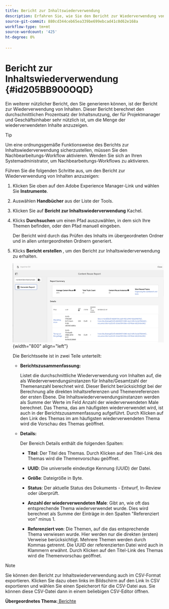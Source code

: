 ```yaml
---
title: Bericht zur Inhaltswiederverwendung
description: Erfahren Sie, wie Sie den Bericht zur Wiederverwendung von Inhalten in AEM Handbüchern anzeigen. Erstellen Sie den Bericht, um den Prozentsatz der Wiederverwendung des Inhalts zu ermitteln.
source-git-commit: 880cd344ceb65ea339be699ebcad41c0d62e168a
workflow-type: tm+mt
source-wordcount: '425'
ht-degree: 0%

---
```


# Bericht zur Inhaltswiederverwendung {#id205BB900OQD}

Ein weiterer nützlicher Bericht, den Sie generieren können, ist der Bericht zur Wiederverwendung von Inhalten. Dieser Bericht berechnet den durchschnittlichen Prozentsatz der Inhaltsnutzung, der für Projektmanager und Geschäftsinhaber sehr nützlich ist, um die Menge der wiederverwendeten Inhalte anzuzeigen.

>[!TIP]
>
> Um eine ordnungsgemäße Funktionsweise des Berichts zur Inhaltswiederverwendung sicherzustellen, müssen Sie den Nachbearbeitungs-Workflow aktivieren. Wenden Sie sich an Ihren Systemadministrator, um Nachbearbeitungs-Workflows zu aktivieren.

Führen Sie die folgenden Schritte aus, um den Bericht zur Wiederverwendung von Inhalten anzuzeigen:

1. Klicken Sie oben auf den Adobe Experience Manager-Link und wählen Sie **Instrumente**.

1. Auswählen **Handbücher** aus der Liste der Tools.

1. Klicken Sie auf **Bericht zur Inhaltswiederverwendung** Kachel.

1. Klicks **Durchsuchen** um einen Pfad auszuwählen, in dem sich Ihre Themen befinden, oder den Pfad manuell eingeben.

   Der Bericht wird durch das Prüfen des Inhalts im übergeordneten Ordner und in allen untergeordneten Ordnern generiert.

1. Klicks **Bericht erstellen** , um den Bericht zur Inhaltswiederverwendung zu erhalten.

   ![](images/content-reuse-uuid.png){width="800" align="left"}

   Die Berichtsseite ist in zwei Teile unterteilt:

   - **Berichtszusammenfassung:**

     Listet die durchschnittliche Wiederverwendung von Inhalten auf, die als Wiederverwendungsinstanzen für Inhalte/Gesamtzahl der Themenanzahl berechnet wird. Dieser Bericht berücksichtigt bei der Berechnung alle direkten Inhaltsreferenzen und Themenreferenzen der ersten Ebene. Die Inhaltswiederverwendungsinstanzen werden als Summe der Werte im Feld Anzahl der wiederverwendeten Male berechnet. Das Thema, das am häufigsten wiederverwendet wird, ist auch in der Berichtszusammenfassung aufgeführt. Durch Klicken auf den Link des Themas im am häufigsten wiederverwendeten Thema wird die Vorschau des Themas geöffnet.

   - **Details:**

     Der Bereich Details enthält die folgenden Spalten:

      - **Titel**: Der Titel des Themas. Durch Klicken auf den Titel-Link des Themas wird die Themenvorschau geöffnet.

      - **UUID**: Die universelle eindeutige Kennung \(UUID\) der Datei.

      - **Größe**: Dateigröße in Byte.

      - **Status**: Der aktuelle Status des Dokuments - Entwurf, In-Review oder überprüft.

      - **Anzahl der wiederverwendeten Male**: Gibt an, wie oft das entsprechende Thema wiederverwendet wurde. Dies wird berechnet als Summe der Einträge in den Spalten &quot;Referenziert von&quot; minus 1.

      - **Referenziert von**: Die Themen, auf die das entsprechende Thema verwiesen wurde. Hier werden nur die direkten \(ersten\) Verweise berücksichtigt. Mehrere Themen werden durch Kommas getrennt. Die UUID der referenzierten Datei wird auch in Klammern erwähnt. Durch Klicken auf den Titel-Link des Themas wird die Themenvorschau geöffnet.


>[!NOTE]
>
> Sie können den Bericht zur Inhaltswiederverwendung auch im CSV-Format exportieren. Klicken Sie dazu oben links im Bildschirm auf den Link In CSV exportieren und wählen Sie einen Speicherort für die CSV-Datei aus. Sie können diese CSV-Datei dann in einem beliebigen CSV-Editor öffnen.

**Übergeordnetes Thema:**[ Berichte](reports-intro.md)

